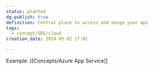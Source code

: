 ```yaml
---
status: planted
dg-publish: true
definition: Central place to access and mange your api
tags:
  - concept/SRE/cloud
creation_date: 2024-05-02 17:01

---
```

Example: [[Concepts/Azure App Service]]
